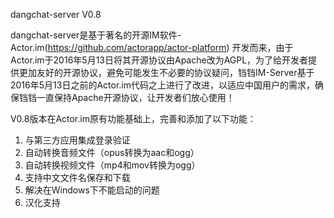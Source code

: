 dangchat-server V0.8

dangchat-server是基于著名的开源IM软件-Actor.im(https://github.com/actorapp/actor-platform) 开发而来，由于Actor.im于2016年5月13日将其开源协议由Apache改为AGPL，为了给开发者提供更加友好的开源协议，避免可能发生不必要的协议疑问，铛铛IM-Server基于2016年5月13日之前的Actor.im代码之上进行了改进，以适应中国用户的需求，确保铛铛一直保持Apache开源协议，让开发者们放心使用！

V0.8版本在Actor.im原有功能基础上，完善和添加了以下功能：
1. 与第三方应用集成登录验证
2. 自动转换音频文件（opus转换为aac和ogg）
3. 自动转换视频文件（mp4和mov转换为ogg）
4. 支持中文文件名保存和下载
5. 解决在Windows下不能启动的问题
6. 汉化支持